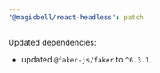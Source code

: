 ```yaml
---
'@magicbell/react-headless': patch
---
```


Updated dependencies:

- updated `@faker-js/faker` to `^6.3.1`.
